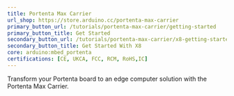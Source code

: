 ```yaml
---
title: Portenta Max Carrier
url_shop: https://store.arduino.cc/portenta-max-carrier
primary_button_url: /tutorials/portenta-max-carrier/getting-started
primary_button_title: Get Started
secondary_button_url: /tutorials/portenta-max-carrier/x8-getting-started
secondary_button_title: Get Started With X8
core: arduino:mbed_portenta
certifications: [CE, UKCA, FCC, RCM, RoHS,IC]
---
```


Transform your Portenta board to an edge computer solution with the Portenta Max Carrier.
